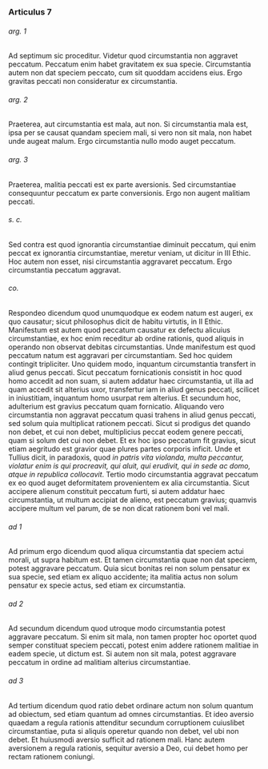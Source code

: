 ### Articulus 7

###### arg. 1
Ad septimum sic proceditur. Videtur quod circumstantia non aggravet peccatum. Peccatum enim habet gravitatem ex sua specie. Circumstantia autem non dat speciem peccato, cum sit quoddam accidens eius. Ergo gravitas peccati non consideratur ex circumstantia.

###### arg. 2
Praeterea, aut circumstantia est mala, aut non. Si circumstantia mala est, ipsa per se causat quandam speciem mali, si vero non sit mala, non habet unde augeat malum. Ergo circumstantia nullo modo auget peccatum.

###### arg. 3
Praeterea, malitia peccati est ex parte aversionis. Sed circumstantiae consequuntur peccatum ex parte conversionis. Ergo non augent malitiam peccati.

###### s. c.
Sed contra est quod ignorantia circumstantiae diminuit peccatum, qui enim peccat ex ignorantia circumstantiae, meretur veniam, ut dicitur in III Ethic. Hoc autem non esset, nisi circumstantia aggravaret peccatum. Ergo circumstantia peccatum aggravat.

###### co.
Respondeo dicendum quod unumquodque ex eodem natum est augeri, ex quo causatur; sicut philosophus dicit de habitu virtutis, in II Ethic. Manifestum est autem quod peccatum causatur ex defectu alicuius circumstantiae, ex hoc enim receditur ab ordine rationis, quod aliquis in operando non observat debitas circumstantias. Unde manifestum est quod peccatum natum est aggravari per circumstantiam. Sed hoc quidem contingit tripliciter. Uno quidem modo, inquantum circumstantia transfert in aliud genus peccati. Sicut peccatum fornicationis consistit in hoc quod homo accedit ad non suam, si autem addatur haec circumstantia, ut illa ad quam accedit sit alterius uxor, transfertur iam in aliud genus peccati, scilicet in iniustitiam, inquantum homo usurpat rem alterius. Et secundum hoc, adulterium est gravius peccatum quam fornicatio. Aliquando vero circumstantia non aggravat peccatum quasi trahens in aliud genus peccati, sed solum quia multiplicat rationem peccati. Sicut si prodigus det quando non debet, et cui non debet, multiplicius peccat eodem genere peccati, quam si solum det cui non debet. Et ex hoc ipso peccatum fit gravius, sicut etiam aegritudo est gravior quae plures partes corporis inficit. Unde et Tullius dicit, in paradoxis, quod *in patris vita violanda, multa peccantur, violatur enim is qui procreavit, qui aluit, qui erudivit, qui in sede ac domo, atque in republica collocavit*. Tertio modo circumstantia aggravat peccatum ex eo quod auget deformitatem provenientem ex alia circumstantia. Sicut accipere alienum constituit peccatum furti, si autem addatur haec circumstantia, ut multum accipiat de alieno, est peccatum gravius; quamvis accipere multum vel parum, de se non dicat rationem boni vel mali.

###### ad 1
Ad primum ergo dicendum quod aliqua circumstantia dat speciem actui morali, ut supra habitum est. Et tamen circumstantia quae non dat speciem, potest aggravare peccatum. Quia sicut bonitas rei non solum pensatur ex sua specie, sed etiam ex aliquo accidente; ita malitia actus non solum pensatur ex specie actus, sed etiam ex circumstantia.

###### ad 2
Ad secundum dicendum quod utroque modo circumstantia potest aggravare peccatum. Si enim sit mala, non tamen propter hoc oportet quod semper constituat speciem peccati, potest enim addere rationem malitiae in eadem specie, ut dictum est. Si autem non sit mala, potest aggravare peccatum in ordine ad malitiam alterius circumstantiae.

###### ad 3
Ad tertium dicendum quod ratio debet ordinare actum non solum quantum ad obiectum, sed etiam quantum ad omnes circumstantias. Et ideo aversio quaedam a regula rationis attenditur secundum corruptionem cuiuslibet circumstantiae, puta si aliquis operetur quando non debet, vel ubi non debet. Et huiusmodi aversio sufficit ad rationem mali. Hanc autem aversionem a regula rationis, sequitur aversio a Deo, cui debet homo per rectam rationem coniungi.

